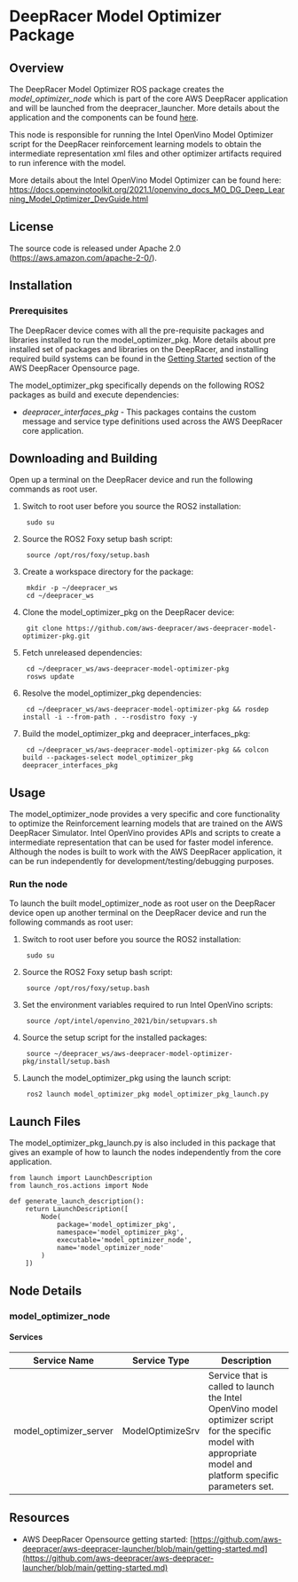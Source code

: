 # DeepRacer Model Optimizer Package

## Overview

The DeepRacer Model Optimizer ROS package creates the *model_optimizer_node* which is part of the core AWS DeepRacer application and will be launched from the deepracer_launcher. More details about the application and the components can be found [here](https://github.com/aws-deepracer/aws-deepracer-launcher).

This node is responsible for running the Intel OpenVino Model Optimizer script for the DeepRacer reinforcement learning models to obtain the intermediate representation xml files and other optimizer artifacts required to run inference with the model.

More details about the Intel OpenVino Model Optimizer can be found here:
https://docs.openvinotoolkit.org/2021.1/openvino_docs_MO_DG_Deep_Learning_Model_Optimizer_DevGuide.html

## License

The source code is released under Apache 2.0 (https://aws.amazon.com/apache-2-0/).

## Installation

### Prerequisites

The DeepRacer device comes with all the pre-requisite packages and libraries installed to run the model_optimizer_pkg. More details about pre installed set of packages and libraries on the DeepRacer, and installing required build systems can be found in the [Getting Started](https://github.com/aws-deepracer/aws-deepracer-launcher/blob/main/getting-started.md) section of the AWS DeepRacer Opensource page.

The model_optimizer_pkg specifically depends on the following ROS2 packages as build 
and execute dependencies:

* *deepracer_interfaces_pkg* - This packages contains the custom message and service type definitions used across the AWS DeepRacer core application.

## Downloading and Building

Open up a terminal on the DeepRacer device and run the following commands as root user.

1. Switch to root user before you source the ROS2 installation:

        sudo su

1. Source the ROS2 Foxy setup bash script:

        source /opt/ros/foxy/setup.bash 

1. Create a workspace directory for the package:

        mkdir -p ~/deepracer_ws
        cd ~/deepracer_ws

1. Clone the model_optimizer_pkg on the DeepRacer device:

        git clone https://github.com/aws-deepracer/aws-deepracer-model-optimizer-pkg.git

1. Fetch unreleased dependencies:

        cd ~/deepracer_ws/aws-deepracer-model-optimizer-pkg
        rosws update

1. Resolve the model_optimizer_pkg dependencies:

        cd ~/deepracer_ws/aws-deepracer-model-optimizer-pkg && rosdep install -i --from-path . --rosdistro foxy -y

1. Build the model_optimizer_pkg and deepracer_interfaces_pkg:

        cd ~/deepracer_ws/aws-deepracer-model-optimizer-pkg && colcon build --packages-select model_optimizer_pkg deepracer_interfaces_pkg

## Usage

The model_optimizer_node provides a very specific and core functionality to optimize the Reinforcement learning models that are trained on the AWS DeepRacer Simulator. Intel OpenVino provides APIs and scripts to create a intermediate representation that can be used for faster model inference. Although the nodes is built to work with the AWS DeepRacer application, it can be run independently for development/testing/debugging purposes.

### Run the node

To launch the built model_optimizer_node as root user on the DeepRacer device open up another terminal on the DeepRacer device and run the following commands as root user:

1. Switch to root user before you source the ROS2 installation:

        sudo su

1. Source the ROS2 Foxy setup bash script:

        source /opt/ros/foxy/setup.bash 

1. Set the environment variables required to run Intel OpenVino scripts:

        source /opt/intel/openvino_2021/bin/setupvars.sh

1. Source the setup script for the installed packages:

        source ~/deepracer_ws/aws-deepracer-model-optimizer-pkg/install/setup.bash  

1. Launch the model_optimizer_pkg using the launch script:

        ros2 launch model_optimizer_pkg model_optimizer_pkg_launch.py

## Launch Files

The  model_optimizer_pkg_launch.py is also included in this package that gives an   example of how to launch the nodes independently from the core application.

    from launch import LaunchDescription
    from launch_ros.actions import Node

    def generate_launch_description():
        return LaunchDescription([
            Node(
                package='model_optimizer_pkg',
                namespace='model_optimizer_pkg',
                executable='model_optimizer_node',
                name='model_optimizer_node'
            )
        ])

## Node Details

### model_optimizer_node

#### Services

| Service Name | Service Type | Description |
| ---------- | ------------ | ----------- |
|model_optimizer_server|ModelOptimizeSrv|Service that is called to launch the Intel OpenVino model optimizer script for the specific model with appropriate model and platform specific parameters set.|

## Resources

* AWS DeepRacer Opensource getting started: [https://github.com/aws-deepracer/aws-deepracer-launcher/blob/main/getting-started.md](https://github.com/aws-deepracer/aws-deepracer-launcher/blob/main/getting-started.md)



